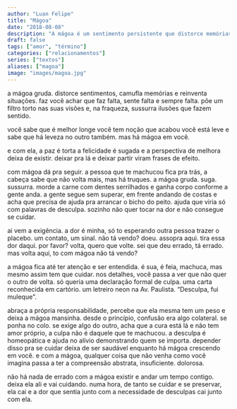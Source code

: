 ```yaml
---
author: "Luan Felipe"
title: "Mágoa"
date: "2018-08-08"
description: "A mágoa é um sentimento persistente que distorce memórias e cria ilusões. Aprenda a lidar com ela, aceitando sua responsabilidade e cuidando de si mesmo para superá-la."
draft: false
tags: ["amor", "término"]
categories: ["relacionamentos"]
series: ["textos"]
aliases: ["magoa"]
image: "images/magoa.jpg"
---
```


a mágoa gruda.
distorce sentimentos, camufla memórias e reinventa situações.
faz você achar que faz falta, sente falta e sempre falta.
põe um filtro torto nas suas visões e, na fraqueza, sussurra ilusões que fazem sentido.

você sabe que é melhor longe
você tem noção que acabou
você está leve e sabe que há leveza no outro também.
mas há mágoa em você.

e com ela, a paz é torta
a felicidade é sugada
e a perspectiva de melhora deixa de existir.
deixar pra lá e deixar partir viram frases de efeito.

com mágoa dá pra seguir.
a pessoa que te machucou fica pra trás, a cabeça sabe que não volta mais, mas há truques.
a mágoa gruda. suga. sussurra. morde a carne com dentes serrilhados e ganha corpo conforme a gente anda.
a gente segue sem superar, em frente andando de costas e acha que precisa de ajuda pra arrancar o bicho do peito.
ajuda que viria só com palavras de desculpa.
sozinho não quer tocar na dor e não consegue se cuidar.

ai vem a exigência. a dor é minha, só to esperando outra pessoa trazer o placebo.
um contato, um sinal. não tá vendo? doeu. assopra aqui. tira essa dor daqui. por favor?
volta, quero que volte. sei que deu errado, tá errado. mas volta aqui, to com mágoa não tá vendo?

a mágoa fica até ter atenção e ser entendida. é sua, é feia, machuca, mas mesmo assim tem que cuidar.
nos detalhes, você passa a ver que não quer o outro de volta. só queria uma declaração formal de culpa. uma carta reconhecida em cartório. um letreiro neon na Av. Paulista. “Desculpa, fui muleque".

abraça a própria responsabilidade, percebe que ela mesma tem um peso e deixa a mágoa mansinha. desde o princípio, confusão era algo colateral. se ponha no colo.
se exige algo do outro, acha que a cura está lá e não tem amor próprio, a culpa não é daquele que te machucou.
a desculpa é homeopática e ajuda no alívio demonstrando quem se importa. depender disso pra se cuidar deixa de ser saudável enquanto há mágoa crescendo em você. e com a mágoa, qualquer coisa que não venha como você imagina passa a ter a compreensão abstrata, insuficiente. dolorosa.

não há nada de errado com a mágoa existir e andar um tempo contigo.
deixa ela ali e vai cuidando. numa hora, de tanto se cuidar e se preservar, ela cai e a dor que sentia junto com a necessidade de desculpas cai junto com ela.
